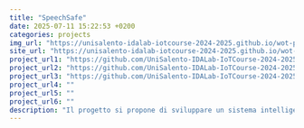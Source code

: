 ```yaml
---
title: "SpeechSafe"
date: 2025-07-11 15:22:53 +0200
categories: projects
img_url: "https://unisalento-idalab-iotcourse-2024-2025.github.io/wot-project-presentation-StabileRomano/assets/images/Design_Architetturale.png"
site_url: "https://unisalento-idalab-iotcourse-2024-2025.github.io/wot-project-presentation-StabileRomano/"
project_url1: "https://github.com/UniSalento-IDALab-IoTCourse-2024-2025/wot-project-2024-2025-STT-Broadcast-StabileRomano"
project_url2: "https://github.com/UniSalento-IDALab-IoTCourse-2024-2025/wot-project-2024-2025-MobileApp-StabileRomano"
project_url3: "https://github.com/UniSalento-IDALab-IoTCourse-2024-2025/wot-project-2024-2025-TTS-Receiver-StabileRomano"
project_url4: ""
project_url5: ""
project_url6: ""
description: "Il progetto si propone di sviluppare un sistema intelligente per la protezione uditiva e la comunicazione in ambienti di lavoro rumorosi, utilizzando un’infrastruttura IoT composta da Raspberry Pi, cuffie Bluetooth e beacon BLE."
---
```

